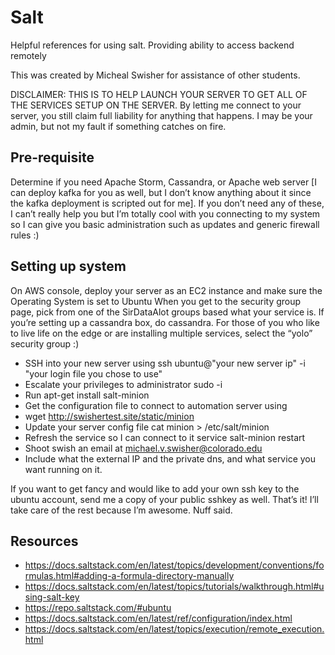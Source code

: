 # Salt

Helpful references for using salt. Providing ability to access backend remotely

This was created by Micheal Swisher for assistance of other students. 

DISCLAIMER: THIS IS TO HELP LAUNCH YOUR SERVER TO GET ALL OF THE SERVICES SETUP ON THE SERVER. By letting me connect to your server, you still claim full liability for anything that happens. I may be your admin, but not my fault if something catches on fire.

## Pre-requisite
Determine if you need Apache Storm, Cassandra, or Apache web server [I can deploy kafka for you as well, but I don’t know anything about it since the kafka deployment is scripted out for me]. If you don’t need any of these, I can’t really help you but I’m totally cool with you connecting to my system so I can give you basic administration such as updates and generic firewall rules :)

## Setting up system
On AWS console, deploy your server as an EC2 instance and make sure the Operating System is set to Ubuntu
When you get to the security group page, pick from one of the SirDataAlot groups based what your service is. If you’re setting up a cassandra box, do cassandra. For those of you who like to live life on the edge or are installing multiple services, select the “yolo” security group :)

+ SSH into your new server using ssh ubuntu@"your new server ip" -i "your login file you chose to use"
+ Escalate your privileges to administrator sudo -i
+ Run apt-get install salt-minion
+ Get the configuration file to connect to automation server using 
+ wget http://swishertest.site/static/minion
+ Update your server config file cat minion > /etc/salt/minion
+ Refresh the service so I can connect to it service salt-minion restart
+ Shoot swish an email at michael.v.swisher@colorado.edu
+ Include what the external IP and the private dns, and what service you want running on it. 

If you want to get fancy and would like to add your own ssh key to the ubuntu account, send me a copy of your public sshkey as well. That’s it! I’ll take care of the rest because I’m awesome. Nuff said. 

## Resources
+ https://docs.saltstack.com/en/latest/topics/development/conventions/formulas.html#adding-a-formula-directory-manually
+ https://docs.saltstack.com/en/latest/topics/tutorials/walkthrough.html#using-salt-key
+ https://repo.saltstack.com/#ubuntu
+ https://docs.saltstack.com/en/latest/ref/configuration/index.html
+ https://docs.saltstack.com/en/latest/topics/execution/remote_execution.html
